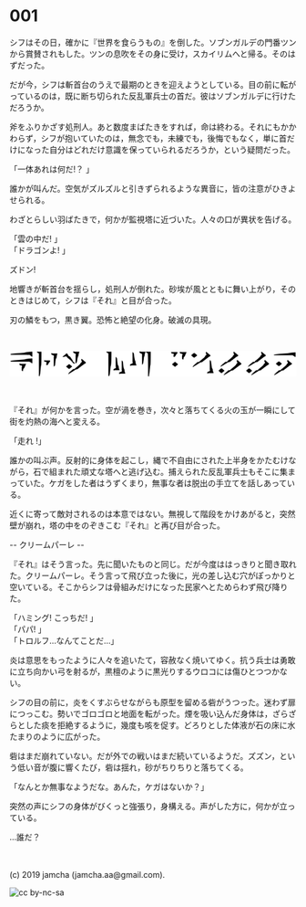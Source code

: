 

# 001

シフはその日，確かに『世界を食らうもの』を倒した。ソブンガルデの門番ツンから賞賛されもした。ツンの息吹をその身に受け，スカイリムへと帰る。そのはずだった。

だが今，シフは斬首台のうえで最期のときを迎えようとしている。目の前に転がっているのは，既に断ち切られた反乱軍兵士の首だ。彼はソブンガルデに行けただろうか。

斧をふりかざす処刑人。あと数度まばたきをすれば，命は終わる。それにもかかわらず，シフが抱いていたのは，無念でも，未練でも，後悔でもなく，単に首だけになった自分はどれだけ意識を保っていられるだろうか，という疑問だった。

「一体あれは何だ!？ 」

誰かが叫んだ。空気がズルズルと引きずられるような異音に，皆の注意がひきよせられる。

わざとらしい羽ばたきで，何かが監視塔に近づいた。人々の口が異状を告げる。

「雲の中だ! 」  
「ドラゴンよ! 」  

ズドン!

地響きが斬首台を揺らし，処刑人が倒れた。砂埃が風とともに舞い上がり，そのときはじめて，シフは『それ』と目が合った。

刃の鱗をもつ，黒き翼。恐怖と絶望の化身。破滅の具現。

<br>

![kriimupaalle](./img/title.png)

<br>

『それ』が何かを言った。空が渦を巻き，次々と落ちてくる火の玉が一瞬にして街を灼熱の海へと変える。

「走れ !」

誰かの叫ぶ声。反射的に身体を起こし，縄で不自由にされた上半身をかたむけながら，石で組まれた頑丈な塔へと逃げ込む。捕えられた反乱軍兵士もそこに集まっていた。ケガをした者はうずくまり，無事な者は脱出の手立てを話しあっている。

近くに寄って敵対されるのは本意ではない。無視して階段をかけあがると，突然壁が崩れ，塔の中をのぞきこむ『それ』と再び目が合った。

-- クリームパーレ --

『それ』はそう言った。先に聞いたものと同じ。だが今度ははっきりと聞き取れた。クリームパーレ。そう言って飛び立った後に，光の差し込む穴がぽっかりと空いている。そこからシフは骨組みだけになった民家へとためらわず飛び降りた。

「ハミング! こっちだ! 」  
「パパ! 」  
「トロルフ…なんてことだ…」  

炎は意思をもったように人々を追いたて，容赦なく焼いてゆく。抗う兵士は勇敢に立ち向かい弓を射るが，黒檀のように黒光りするウロコには傷ひとつつかない。

シフの目の前に，炎をくすぶらせながらも原型を留める砦がうつった。迷わず扉につっこむ。勢いでゴロゴロと地面を転がった。煙を吸い込んだ身体は，ざらざらとした痰を拒絶するように，幾度も咳を促す。どろりとした体液が石の床に水たまりのように広がった。

砦はまだ崩れていない。だが外での戦いはまだ続いているようだ。ズズン，という低い音が腹に響くたび，砦は揺れ，砂がちりちりと落ちてくる。

「なんとか無事なようだな。あんた，ケガはないか？」

突然の声にシフの身体がびくっと強張り，身構える。声がした方に，何かが立っている。

…誰だ？

<br>
<br>
(c) 2019 jamcha (jamcha.aa@gmail.com).

![cc by-nc-sa](https://i.creativecommons.org/l/by-nc-sa/4.0/88x31.png)

